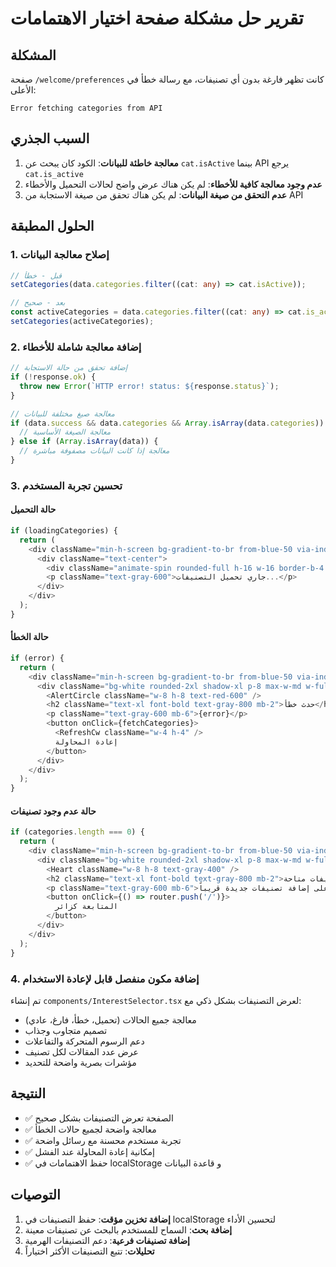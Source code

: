 # تقرير حل مشكلة صفحة اختيار الاهتمامات

## المشكلة
صفحة `/welcome/preferences` كانت تظهر فارغة بدون أي تصنيفات، مع رسالة خطأ في الأعلى:
```
Error fetching categories from API
```

## السبب الجذري
1. **معالجة خاطئة للبيانات**: الكود كان يبحث عن `cat.isActive` بينما API يرجع `cat.is_active`
2. **عدم وجود معالجة كافية للأخطاء**: لم يكن هناك عرض واضح لحالات التحميل والأخطاء
3. **عدم التحقق من صيغة البيانات**: لم يكن هناك تحقق من صيغة الاستجابة من API

## الحلول المطبقة

### 1. إصلاح معالجة البيانات
```typescript
// قبل - خطأ
setCategories(data.categories.filter((cat: any) => cat.isActive));

// بعد - صحيح
const activeCategories = data.categories.filter((cat: any) => cat.is_active);
setCategories(activeCategories);
```

### 2. إضافة معالجة شاملة للأخطاء
```typescript
// إضافة تحقق من حالة الاستجابة
if (!response.ok) {
  throw new Error(`HTTP error! status: ${response.status}`);
}

// معالجة صيغ مختلفة للبيانات
if (data.success && data.categories && Array.isArray(data.categories)) {
  // معالجة الصيغة الأساسية
} else if (Array.isArray(data)) {
  // معالجة إذا كانت البيانات مصفوفة مباشرة
}
```

### 3. تحسين تجربة المستخدم

#### حالة التحميل
```typescript
if (loadingCategories) {
  return (
    <div className="min-h-screen bg-gradient-to-br from-blue-50 via-indigo-50 to-purple-50 flex items-center justify-center">
      <div className="text-center">
        <div className="animate-spin rounded-full h-16 w-16 border-b-4 border-blue-600 mx-auto mb-4"></div>
        <p className="text-gray-600">جاري تحميل التصنيفات...</p>
      </div>
    </div>
  );
}
```

#### حالة الخطأ
```typescript
if (error) {
  return (
    <div className="min-h-screen bg-gradient-to-br from-blue-50 via-indigo-50 to-purple-50 flex items-center justify-center p-4">
      <div className="bg-white rounded-2xl shadow-xl p-8 max-w-md w-full text-center">
        <AlertCircle className="w-8 h-8 text-red-600" />
        <h2 className="text-xl font-bold text-gray-800 mb-2">حدث خطأ</h2>
        <p className="text-gray-600 mb-6">{error}</p>
        <button onClick={fetchCategories}>
          <RefreshCw className="w-4 h-4" />
          إعادة المحاولة
        </button>
      </div>
    </div>
  );
}
```

#### حالة عدم وجود تصنيفات
```typescript
if (categories.length === 0) {
  return (
    <div className="min-h-screen bg-gradient-to-br from-blue-50 via-indigo-50 to-purple-50 flex items-center justify-center p-4">
      <div className="bg-white rounded-2xl shadow-xl p-8 max-w-md w-full text-center">
        <Heart className="w-8 h-8 text-gray-400" />
        <h2 className="text-xl font-bold text-gray-800 mb-2">لا توجد تصنيفات متاحة</h2>
        <p className="text-gray-600 mb-6">نعمل على إضافة تصنيفات جديدة قريباً</p>
        <button onClick={() => router.push('/')}>
          المتابعة كزائر
        </button>
      </div>
    </div>
  );
}
```

### 4. إضافة مكون منفصل قابل لإعادة الاستخدام
تم إنشاء `components/InterestSelector.tsx` لعرض التصنيفات بشكل ذكي مع:
- معالجة جميع الحالات (تحميل، خطأ، فارغ، عادي)
- تصميم متجاوب وجذاب
- دعم الرسوم المتحركة والتفاعلات
- عرض عدد المقالات لكل تصنيف
- مؤشرات بصرية واضحة للتحديد

## النتيجة
- ✅ الصفحة تعرض التصنيفات بشكل صحيح
- ✅ معالجة واضحة لجميع حالات الخطأ
- ✅ تجربة مستخدم محسنة مع رسائل واضحة
- ✅ إمكانية إعادة المحاولة عند الفشل
- ✅ حفظ الاهتمامات في localStorage و قاعدة البيانات

## التوصيات
1. **إضافة تخزين مؤقت**: حفظ التصنيفات في localStorage لتحسين الأداء
2. **إضافة بحث**: السماح للمستخدم بالبحث عن تصنيفات معينة
3. **إضافة تصنيفات فرعية**: دعم التصنيفات الهرمية
4. **تحليلات**: تتبع التصنيفات الأكثر اختياراً 